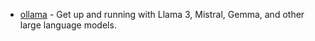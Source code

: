 - [ollama](https://github.com/ollama/ollama) - Get up and running with Llama 3, Mistral, Gemma, and other large language models.
